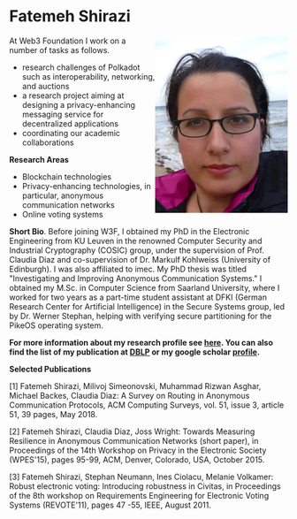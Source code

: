 # Fatemeh Shirazi

<img align="right" width="240" src="Fatemeh.jpg">

At Web3 Foundation I work on a number of tasks as follows.

* research challenges of Polkadot such as interoperability, networking, and auctions
* a research project aiming at designing a privacy-enhancing messaging service for decentralized applications
* coordinating our academic collaborations

**Research Areas**

* Blockchain technologies
* Privacy-enhancing technologies, in particular, anonymous communication networks
* Online voting systems


**Short Bio**. Before joining W3F, I obtained my PhD in the Electronic Engineering from KU Leuven in the renowned Computer Security and Industrial Cryptography (COSIC) group, under the supervision of Prof. Claudia Diaz and co-supervision of Dr. Markulf Kohlweiss (University of Edinburgh). I was also affiliated to imec. My PhD thesis was titled "Investigating and Improving Anonymous Communication Systems." I obtained my M.Sc. in Computer Science from Saarland University, where I worked for two years as a part-time student assistant at DFKI (German Research Center for Artificial Intelligence) in the Secure Systems group, led by Dr. Werner Stephan, helping with verifying secure partitioning for the PikeOS operating system. 

**For more information about my research profile see [here](https://sites.google.com/site/fatemeshirazi/). You can also find the list of my publication at [DBLP](https://dblp.org/pers/hd/s/Shirazi:Fatemeh) or my google scholar [profile](https://scholar.google.de/citations?user=iltE1wwAAAAJ&hl=en).**

**Selected Publications**

[1] Fatemeh Shirazi, Milivoj Simeonovski, Muhammad Rizwan Asghar, Michael Backes, Claudia Diaz: 
A Survey on Routing in Anonymous Communication Protocols, 
ACM Computing Surveys, vol. 51, issue 3, article 51, 39 pages, May 2018.  

[2] Fatemeh Shirazi, Claudia Diaz, Joss Wright: 
Towards Measuring Resilience in Anonymous Communication Networks (short paper), 
in Proceedings of the 14th Workshop on Privacy in the Electronic Society (WPES'15), pages 95-99, ACM, Denver, Colorado, USA, October 2015.

[3] Fatemeh Shirazi, Stephan Neumann, Ines Ciolacu, Melanie Volkamer: 
Robust electronic voting: Introducing robustness in Civitas, 
in Proceedings of the 8th workshop on Requirements Engineering for Electronic Voting Systems (REVOTE'11), pages 47 -55, IEEE, August 2011.




